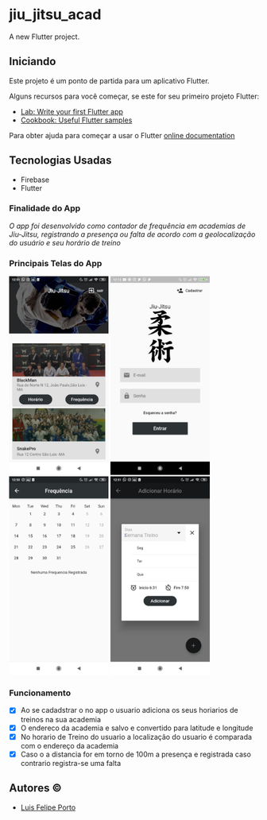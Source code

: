 # jiu_jitsu_acad

A new Flutter project.

## Iniciando

Este projeto é um ponto de partida para um aplicativo Flutter.


Alguns recursos para você começar, se este for seu primeiro projeto Flutter:

- [Lab: Write your first Flutter app](https://flutter.dev/docs/get-started/codelab)
- [Cookbook: Useful Flutter samples](https://flutter.dev/docs/cookbook)

Para obter ajuda para começar a usar o Flutter
[online documentation](https://flutter.dev/docs)

## Tecnologias Usadas
 - Firebase
 - Flutter
###  Finalidade do App

 *O app foi desenvolvido como contador de frequência em academias de Jiu-Jitsu, registrando a presença ou falta de acordo com a geolocalização do usuário e seu horário de treino*
### Principais Telas do App
<div>
<img src="https://github.com/Luis-Felipe-Porto/jiu-jitsu-app/blob/main/telas-img/tela3.jpg" alt="drawing" width="200"/>
<img src="https://github.com/Luis-Felipe-Porto/jiu-jitsu-app/blob/main/telas-img/tela4.jpg" alt="drawing" width="200"/>
<img src="https://github.com/Luis-Felipe-Porto/jiu-jitsu-app/blob/main/telas-img/tela2.jpg" alt="drawing" width="200"/>
<img src="https://github.com/Luis-Felipe-Porto/jiu-jitsu-app/blob/main/telas-img/tela1.jpg" alt="drawing" width="200"/>
</div>

### Funcionamento
- [x] Ao se cadadstrar o no app o usuario adiciona os seus horiarios de treinos na sua academia
- [x] O endereco da academia e salvo e convertido para latitude e longitude
- [x] No horario de Treino do usuario a localização do usuario é comparada com o endereço da academia
- [x] Caso o a distancia for em torno de 100m a presença e registrada caso contrario registra-se uma falta

## Autores &copy;
 - [Luis Felipe Porto](https://github.com/Luis-Felipe-Porto)
